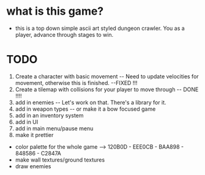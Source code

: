 # what is this game?
- this is a top down simple ascii art styled dungeon crawler. You as a player, advance through
stages to win.

# TODO
1. Create a character with basic movement
  -- Need to update velocities for movement, otherwise this is finished.
   --FIXED !!!
2. Create a tilemap with collisions for your player to move through
  -- DONE !!!!
3. add in enemies
  -- Let's work on that. There's a library for it.
4. add in weapon types 
-- or make it a bow focused game
5. add in an inventory system
6. add in UI 
7. add in main menu/pause menu
8. make it prettier
  - color palette for the whole game
    --> 120B0D - EEE0CB - BAA898 - 848586 - C2847A
  - make wall textures/ground textures
  - draw enemies

